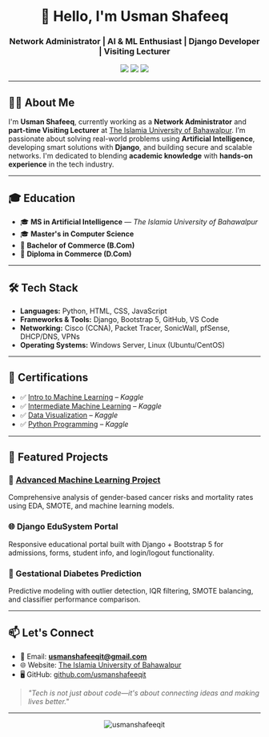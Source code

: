 <h1 align="center">👋 Hello, I'm Usman Shafeeq</h1>
<h3 align="center">Network Administrator | AI & ML Enthusiast | Django Developer | Visiting Lecturer</h3>

<p align="center">
  <a href="mailto:usmanshafeeqit@gmail.com"><img src="https://img.shields.io/badge/Gmail-usmanshafeeqit@gmail.com-red?style=flat-square&logo=gmail"></a>
  <a href="https://github.com/usmanshafeeqit"><img src="https://img.shields.io/badge/GitHub-usmanshafeeqit-181717?style=flat-square&logo=github"></a>
  <a href="https://www.iub.edu.pk/"><img src="https://img.shields.io/badge/IUB-The%20Islamia%20University%20of%20Bahawalpur-blue?style=flat-square&logo=academia"></a>
</p>

---

## 🧑‍💼 About Me

I'm **Usman Shafeeq**, currently working as a **Network Administrator** and **part-time Visiting Lecturer** at [The Islamia University of Bahawalpur](https://www.iub.edu.pk/). I’m passionate about solving real-world problems using **Artificial Intelligence**, developing smart solutions with **Django**, and building secure and scalable networks. I'm dedicated to blending **academic knowledge** with **hands-on experience** in the tech industry.

---

## 🎓 Education

- 🎓 **MS in Artificial Intelligence** — *The Islamia University of Bahawalpur*  
- 🎓 **Master's in Computer Science**  
- 📘 **Bachelor of Commerce (B.Com)**  
- 📗 **Diploma in Commerce (D.Com)**  

---

## 🛠️ Tech Stack

- **Languages:** Python, HTML, CSS, JavaScript  
- **Frameworks & Tools:** Django, Bootstrap 5, GitHub, VS Code  
- **Networking:** Cisco (CCNA), Packet Tracer, SonicWall, pfSense, DHCP/DNS, VPNs  
- **Operating Systems:** Windows Server, Linux (Ubuntu/CentOS)  

---

## 📜 Certifications

- ✅ [Intro to Machine Learning](https://www.kaggle.com/learn/intro-to-machine-learning) – *Kaggle*  
- ✅ [Intermediate Machine Learning](https://www.kaggle.com/learn/intermediate-machine-learning) – *Kaggle*  
- ✅ [Data Visualization](https://www.kaggle.com/learn/data-visualization) – *Kaggle*  
- ✅ [Python Programming](https://www.kaggle.com/learn/python) – *Kaggle*

---

## 💼 Featured Projects

### 🔬 [Advanced Machine Learning Project](https://github.com/usmanshafeeqit/Advanced-Machine-Learning-Project)
Comprehensive analysis of gender-based cancer risks and mortality rates using EDA, SMOTE, and machine learning models.

### 🌐 Django EduSystem Portal
Responsive educational portal built with Django + Bootstrap 5 for admissions, forms, student info, and login/logout functionality.

### 🤖 Gestational Diabetes Prediction
Predictive modeling with outlier detection, IQR filtering, SMOTE balancing, and classifier performance comparison.

---

## 📫 Let's Connect

- 📧 Email: **usmanshafeeqit@gmail.com**  
- 🌐 Website: [The Islamia University of Bahawalpur](https://www.iub.edu.pk)  
- 🖥 GitHub: [github.com/usmanshafeeqit](https://github.com/usmanshafeeqit)

> *"Tech is not just about code—it's about connecting ideas and making lives better."*

---

<p align="center">
  <img src="https://komarev.com/ghpvc/?username=usmanshafeeqit&label=Profile%20views&color=blue&style=flat" alt="usmanshafeeqit" />
</p>
